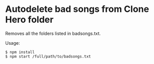 # Autodelete bad songs from Clone Hero folder
Removes all the folders listed in badsongs.txt.

Usage:
```
$ npm install
$ npm start /full/path/to/badsongs.txt
```
